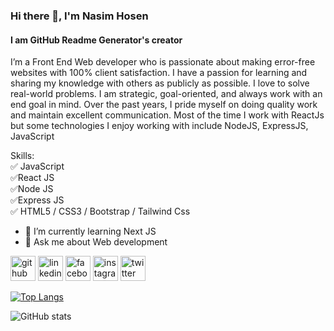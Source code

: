 ### Hi there 👋, I'm Nasim Hosen
#### I am GitHub Readme Generator's creator
I’m a Front End Web developer who is passionate about making error-free websites with 100% client satisfaction. I have a passion for learning and sharing my knowledge with others as publicly as possible. I love to solve real-world problems. I am strategic, goal-oriented, and always work with an end goal in mind. Over the past years, I pride myself on doing quality work and maintain excellent communication. Most of the time I work with ReactJs but some technologies I enjoy working with include NodeJS, ExpressJS, JavaScript

Skills: <br /> ✅ JavaScript <br /> ✅React JS <br /> ✅Node JS<br /> ✅Express JS <br /> ✅ HTML5 / CSS3 / Bootstrap / Tailwind Css 

- 🌱 I’m currently learning Next JS 
- 💬 Ask me about Web development 


[<img src='https://cdn.jsdelivr.net/npm/simple-icons@3.0.1/icons/github.svg' alt='github' height='40'>](https://github.com/nazmulhasannasim333)  [<img src='https://cdn.jsdelivr.net/npm/simple-icons@3.0.1/icons/linkedin.svg' alt='linkedin' height='40'>](https://www.linkedin.com/in/nazmulhasannasim333/)  [<img src='https://cdn.jsdelivr.net/npm/simple-icons@3.0.1/icons/facebook.svg' alt='facebook' height='40'>](https://www.facebook.com/nazmulhasannasim333)  [<img src='https://cdn.jsdelivr.net/npm/simple-icons@3.0.1/icons/instagram.svg' alt='instagram' height='40'>](https://www.instagram.com/nazmulhasannasim333/)  [<img src='https://cdn.jsdelivr.net/npm/simple-icons@3.0.1/icons/twitter.svg' alt='twitter' height='40'>](https://twitter.com/NHnasim333)  

[![Top Langs](https://github-readme-stats.vercel.app/api/top-langs/?username=nazmulhasannasim333)](https://github.com/anuraghazra/github-readme-stats)

![GitHub stats](https://github-readme-stats.vercel.app/api?username=nazmulhasannasim333&show_icons=true)  

